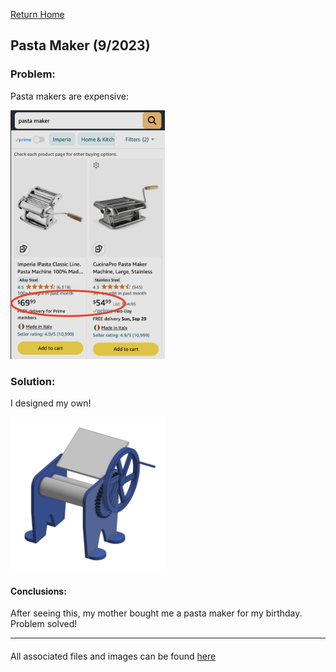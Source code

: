 [Return Home](../../README.md)

## Pasta Maker (9/2023)

### Problem:
Pasta makers are expensive:

<img src="picture1.png" width="49%"> 

### Solution:
I designed my own!

<img src="picture2.jpg" width="49%"> 

#### Conclusions:
After seeing this, my mother bought me a pasta maker for my birthday. Problem solved!

---

####
All associated files and images can be found [here](./)